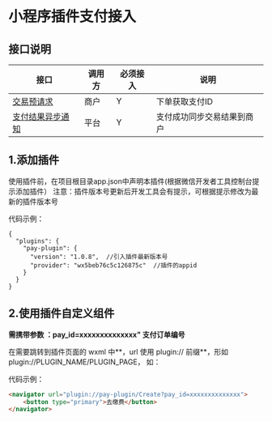 # 小程序插件支付接入

## 接口说明

|接口|调用方|必须接入|说明|
|---|---|---|---|
|[交易预请求](./../api/trade-prepare.html)|商户|Y|下单获取支付ID|
|[支付结果异步通知](./../api/trade-notify.html)|平台|Y|支付成功同步交易结果到商户|


## 1.添加插件

使用插件前，在项目根目录app.json中声明本插件(根据微信开发者工具控制台提示添加插件）
注意：插件版本号更新后开发工具会有提示，可根据提示修改为最新的插件版本号

代码示例：

```
{
  "plugins": {
    "pay-plugin": {
      "version": "1.0.8",  //引入插件最新版本号
      "provider": "wx5beb76c5c126875c"  //插件的appid
    }
  }
}

```

## 2.使用插件自定义组件

**需携带参数 ：pay_id=xxxxxxxxxxxxxx" 支付订单编号**

在需要跳转到插件页面的 wxml 中**，url 使用 plugin:// 前缀**，形如 plugin://PLUGIN_NAME/PLUGIN_PAGE， 如：

代码示例：
```html
<navigator url="plugin://pay-plugin/Create?pay_id=xxxxxxxxxxxxxx">
    <button type="primary">去缴费</button>
</navigator>
```
